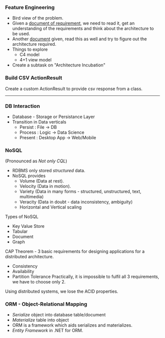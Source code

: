 ### Feature Engineering
* Bird view of the problem.
* Given a [document of requirement](https://github.com/venu-shastri/sapient-dotnet-core-knowledge-repo/blob/main/FeatureMesh_Functional_requirement.docx), we need to read it, get an understanding of the requirements and think about the architecture to be used.
* Another [document](https://github.com/venu-shastri/sapient-dotnet-core-knowledge-repo/blob/main/AsiaPac%20Business%20domain%20problem.docx) given, read this as well and try to figure out the architecture required.
* Things to explore
  * C4 model
  * 4+1 view model
* Create a subtask on "Architecture Incubation"

### Build CSV ActionResult
Create a custom ActionResult to provide csv response from a class.

---

### DB Interaction
* Database - Storage or Persistance Layer
* Transition in Data verticals
  * Persist : File -> DB
  * Process : Logic -> Data Science
  * Present : Desktop App -> Web/Mobile

### NoSQL
(Pronounced as *Not only CQL*)
* RDBMS only stored *structured* data.
* NoSQL provides
  * Volume (Data at rest).
  * Velocity (Data in motion).
  * Variety (Data in many forms - structured, unstructured, text, multimedia)
  * Veracity (Data in doubt - data inconsistency, ambiguity)
  * Horizontal and Vertical scaling

Types of NoSQL
* Key Value Store
* Tabular
* Document
* Graph

CAP Theorem - 3 basic requirements for designing applications for a distributed architecture.
* Consistency
* Availability
* Partition Tolerance
Practically, it is impossible to fulfil all 3 requirements, we have to choose only 2.

Using distributed systems, we lose the ACID properties.

### ORM - Object-Relational Mapping
* *Serialize* object into database table/document
* *Materialize* table into object
* ORM is a framework which aids serializes and materializes.
* *Entity Framework* in .NET for ORM. 